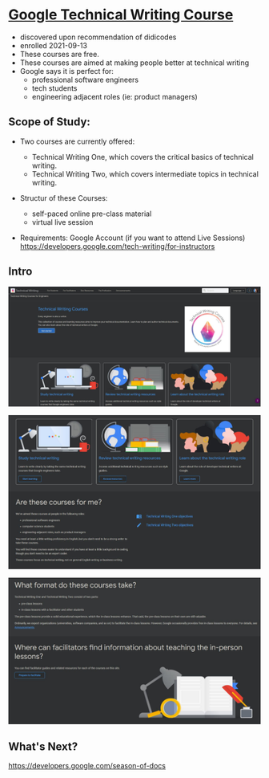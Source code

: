 # [Google Technical Writing Course](https://developers.google.com/tech-writing)
* discovered upon recommendation of didicodes
* enrolled 2021-09-13
* These courses are free. 
* These courses are aimed at making people better at technical writing 
* Google says it is perfect for: 
  - professional software engineers 
  - tech students 
  - engineering adjacent roles (ie: product managers) 

## Scope of Study: 
* Two courses are currently offered:

    - Technical Writing One, which covers the critical basics of technical writing.
    - Technical Writing Two, which covers intermediate topics in technical writing.

* Structur of these Courses:

    - self-paced online pre-class material
    - virtual live session

* Requirements: 
Google Account (if you want to attend Live Sessions) 
https://developers.google.com/tech-writing/for-instructors

## Intro

![image1](https://github.com/EO4wellness/T-I-L/blob/main/TechWriting/GoogleCourse/Images/00_Google-Tech-Writing-Course.jpg)

![image2](https://github.com/EO4wellness/T-I-L/blob/main/TechWriting/GoogleCourse/Images/01_What-and-Why.jpg)

![image3](https://github.com/EO4wellness/T-I-L/blob/main/TechWriting/GoogleCourse/Images/02_MoreInfo.jpg)

## What's Next? 
https://developers.google.com/season-of-docs

